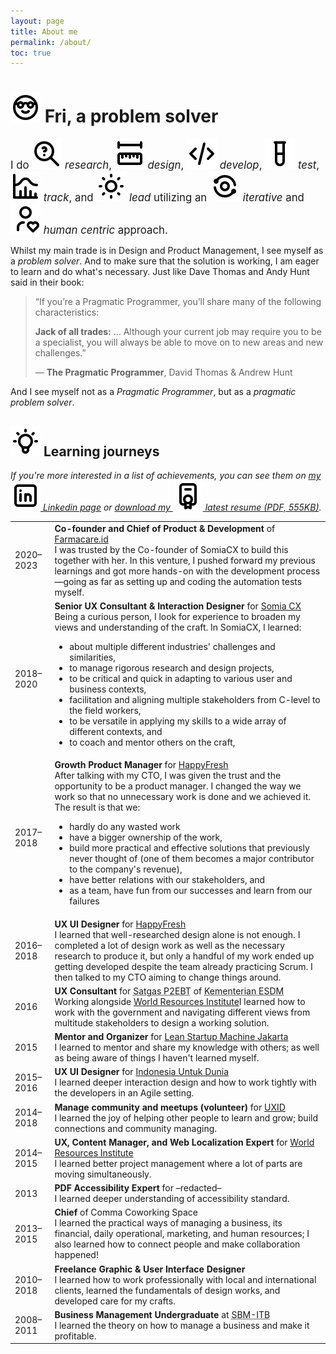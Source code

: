 ```yaml
---
layout: page
title: About me
permalink: /about/
toc: true
---
```


# <img src='/assets/icons/about.svg' alt='' class="icon"/>&nbsp;<span class='jump-effect'>**Fri**</span>, a problem solver

<big>I do <img src='/assets/icons/research.svg' alt='' class="icon"/>&nbsp;*research*, <img src='/assets/icons/design.svg' alt='' class="icon"/>&nbsp;*design*, <img src='/assets/icons/code.svg' alt='' class="icon"/>&nbsp;*develop*, <img src='/assets/icons/test.svg' alt='' class="icon"/>&nbsp;*test*, <img src='/assets/icons/track.svg' alt='' class="icon"/>&nbsp;*track*, and <img src='/assets/icons/lead.svg' alt='' class="icon"/>&nbsp;*lead* utilizing an <img src='/assets/icons/iterative.svg' alt='' class="icon"/>&nbsp;*iterative* and <img src='/assets/icons/human-centric.svg' alt='' class="icon"/>&nbsp;*human centric* approach.</big>

Whilst my main trade is in Design and Product Management, I see myself as a *problem solver*. And to make sure that the solution is working, I am eager to learn and do what's necessary. Just like Dave Thomas and Andy Hunt said in their book:

> “If you’re a Pragmatic Programmer, you’ll share many of the following characteristics:
>
> **Jack of all trades:**
> … Although your current job may require you to be a specialist, you will always be able to move on to new areas and new challenges.”
>
> <span class='source' alt='source'>&mdash; **The Pragmatic Programmer**, David Thomas & Andrew Hunt</span>

And I see myself not as a *Pragmatic Programmer*, but as a *_pragmatic problem_ solver*.

## <img src='/assets/icons/learnings.svg' alt='' class="icon"/>&nbsp;Learning journeys

_If you're more interested in a list of achievements, you can see them on [my <img src="/assets/social-media/linkedin.svg" class="icon"/>&nbsp;Linkedin page][linkedin] or [download my <img src="/assets/icons/resume.svg" class="icon"/>&nbsp;latest resume (PDF, 555KB)](/assets/docs/Fri%20Rasyidi%20-%20Resume.pdf)._

<table class='mobile-friendly'>
  <tr>
    <td>2020&ndash;2023</td>
    <td><strong>Co-founder and Chief of Product & Development</strong> of <a href="https://www.farmacare.id">Farmacare.id</a><br/>I was trusted by the Co-founder of SomiaCX to build this together with her. In this venture, I pushed forward my previous learnings and got more hands-on with the development process&mdash;going as far as setting up and coding the automation tests myself.</td>
  </tr>
  <tr>
    <td>2018&ndash;2020</td>
    <td>
      <strong>Senior UX Consultant & Interaction Designer</strong> for <a href="https://www.somiacx.com">Somia CX</a><br/>Being a curious person, I look for experience to broaden my views and understanding of the craft. In SomiaCX, I learned:
      <ul>
        <li>about multiple different industries' challenges and similarities,</li>
        <li>to manage rigorous research and design projects,</li>
        <li>to be critical and quick in adapting to various user and business contexts,</li>
        <li>facilitation and aligning multiple stakeholders from C-level to the field workers,</li>
        <li>to be versatile in applying my skills to a wide array of different contexts, and</li>
        <li>to coach and mentor others on the craft,</li>
      </ul>
    </td>
  </tr>
  <tr>
    <td>2017&ndash;2018</td>
    <td>
      <strong>Growth Product Manager</strong> for <a href="https://www.happyfresh.com">HappyFresh</a><br/>After talking with my CTO, I was given the trust and the opportunity to be a product manager. I changed the way we work so that no unnecessary work is done and we achieved it. The result is that we:
      <ul>
        <li>hardly do any wasted work</li>
        <li>have a bigger ownership of the work,</li>
        <li>build more practical and effective solutions that previously never thought of (one of them becomes a major contributor to the company's revenue),</li>
        <li>have better relations with our stakeholders, and</li>
        <li>as a team, have fun from our successes and learn from our failures</li>
      </ul>
    </td>
  </tr>
  <tr>
    <td>2016&ndash;2018</td>
    <td>
      <strong>UX UI Designer</strong> for <a href="https://www.happyfresh.com">HappyFresh</a><br/>I learned that well-researched design alone is not enough. I completed a lot of design work as well as the necessary research to produce it, but only a handful of my work ended up getting developed despite the team already practicing Scrum. I then talked to my CTO aiming to change things around.
    </td>
  </tr>
  <tr>
    <td>2016</td>
    <td>
      <strong>UX Consultant</strong> for <abbr title="Special Task Force for Acceleration of Renewable Energy Development">Satgas P2EBT</abbr> of <abbr title="Ministry of Energy and Mineral Resources">Kementerian ESDM</abbr><br/>Working alongside <a href="http://wri-indonesia.org">World Resources Institute</a>I learned how to work with the government and navigating different views from multitude stakeholders to design a working solution.
    </td>
  </tr>
  <tr>
    <td>2015</td>
    <td>
      <strong>Mentor and Organizer</strong> for <a href="https://www.leanstartupmachine.com/cities/jakarta">Lean Startup Machine Jakarta</a><br/>I learned to mentor and share my knowledge with others; as well as being aware of things I haven't learned myself.
    </td>
  </tr>
  <tr>
    <td>2015&ndash;2016</td>
    <td>
      <strong>UX UI Designer</strong> for <a href="https://www.happy5.co">Indonesia Untuk Dunia</a><br/>I learned deeper interaction design and how to work tightly with the developers in an Agile setting.
    </td>
  </tr>
  <tr>
    <td>2014&ndash;2018</td>
    <td>
      <strong>Manage community and meetups (volunteer)</strong> for <a href="https://www.uxid.org">UXID</a><br/>I learned the joy of helping other people to learn and grow; build connections and community managing.
    </td>
  </tr>
  <tr>
    <td>2014&ndash;2015</td>
    <td>
      <strong>UX, Content Manager, and Web Localization Expert</strong> for <a href="http://wri-indonesia.org">World Resources Institute</a><br/>I learned better project management where a lot of parts are moving simultaneously.
    </td>
  </tr>
  <tr>
    <td>2013</td>
    <td><strong>PDF Accessibility Expert</strong> for &ndash;redacted&ndash;<br/>I learned deeper understanding of accessibility standard.</td>
  </tr>
  <tr>
    <td>2013&ndash;2015</td>
    <td><strong>Chief</strong> of Comma Coworking Space<br/>I learned the practical ways of managing a business, its financial, daily operational, marketing, and human resources; I also learned how to connect people and make collaboration happened!</td>
  </tr>
  <tr>
    <td>2010&ndash;2018</td>
    <td><strong>Freelance Graphic & User Interface Designer</strong><br/>I learned how to work professionally with local and international clients, learned the fundamentals of design works, and developed care for my crafts.</td>
  </tr>
  <tr>
    <td>2008&ndash;2011</td>
    <td><strong>Business Management Undergraduate</strong> at <abbr title="School of Business Management of Institute Teknologi Bandung">SBM-ITB</abbr><br/>I learned the theory on how to manage a business and make it profitable.</td>
  </tr>
</table>

[Farmacare]: https://www.farmacare.id
[Somia]: https://www.somiacx.com
[HappyFresh]: https://www.happyfresh.com
[UXID]: https://www.uxid.org
[Happy5]: https://www.happy5.co
[WRI]: http://wri-indonesia.org
[Linkedin]: https://linkedin.com/in/frirasyidi
[Fri Rasyidi]: https://frirasyidi.com
